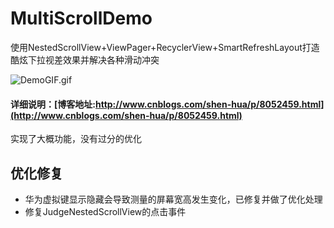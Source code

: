 # MultiScrollDemo
使用NestedScrollView+ViewPager+RecyclerView+SmartRefreshLayout打造酷炫下拉视差效果并解决各种滑动冲突

![DemoGIF.gif](https://github.com/SiberiaDante/MultiScrollDemo/blob/master/assets/GIF.gif)

#### 详细说明：[博客地址:http://www.cnblogs.com/shen-hua/p/8052459.html](http://www.cnblogs.com/shen-hua/p/8052459.html)
实现了大概功能，没有过分的优化

## 优化修复
* 华为虚拟键显示隐藏会导致测量的屏幕宽高发生变化，已修复并做了优化处理
* 修复JudgeNestedScrollView的点击事件
